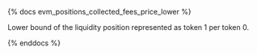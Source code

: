 {% docs evm_positions_collected_fees_price_lower %}

Lower bound of the liquidity position represented as token 1 per token 0.

{% enddocs %}
